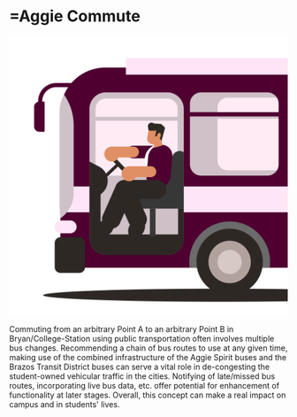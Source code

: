# =Aggie Commute

![](../Logo.svg)

Commuting from an arbitrary Point A to an arbitrary Point B in Bryan/College-Station using public transportation often involves multiple bus changes. Recommending a chain of bus routes to use at any given time, making use of the combined infrastructure of the Aggie Spirit buses and the Brazos Transit District buses can serve a vital role in de-congesting the student-owned vehicular traffic in the cities. Notifying of late/missed bus routes, incorporating live bus data, etc. offer potential for enhancement of functionality at later stages. Overall, this concept can make a real impact on campus and in students' lives.